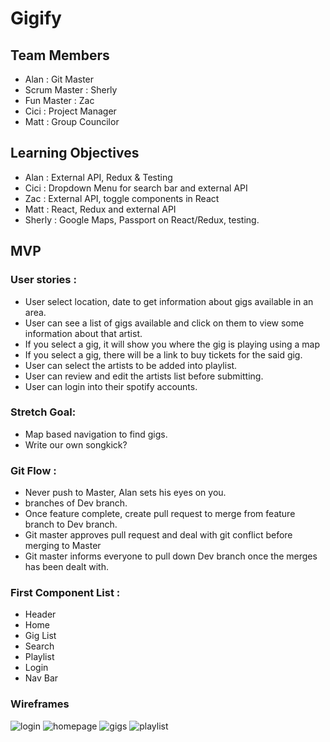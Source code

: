 # Gigify

## Team Members
* Alan : Git Master
* Scrum Master : Sherly
* Fun Master : Zac
* Cici : Project Manager
* Matt : Group Councilor

## Learning Objectives
* Alan : External API, Redux & Testing
* Cici : Dropdown Menu for search bar and external API
* Zac : External API, toggle components in React
* Matt : React, Redux and external API
* Sherly : Google Maps, Passport on React/Redux, testing.

## MVP

### User stories :

* User select location, date to get information about gigs available in an area.
* User can see a list of gigs available and click on them to view some information about that artist.
* If you select a gig, it will show you where the gig is playing using a map
* If you select a gig, there will be a link to buy tickets for the said gig.
* User can select the artists to be added into playlist.
* User can review and edit the artists list before submitting.
* User can login into their spotify accounts.


### Stretch Goal:
* Map based navigation to find gigs.
* Write our own songkick?

### Git Flow :
* Never push to Master, Alan sets his eyes on you.
* branches of Dev branch.
* Once feature complete, create pull request to merge from feature branch to Dev branch.
* Git master approves pull request and deal with git conflict before merging to Master
* Git master informs everyone to pull down Dev branch once the merges has been dealt with.

### First Component List :
* Header
* Home
* Gig List
* Search
* Playlist
* Login
* Nav Bar

### Wireframes
![login](https://raw.githubusercontent.com/Giggify/Upstage/develop/DESIGN/LOGIN.png)
![homepage](https://raw.githubusercontent.com/Giggify/Upstage/develop/DESIGN/HOMEPAGE.png)
![gigs](https://raw.githubusercontent.com/Giggify/Upstage/develop/DESIGN/GIGS.png)
![playlist](https://raw.githubusercontent.com/Giggify/Upstage/develop/DESIGN/PLAYLISTS.png)
